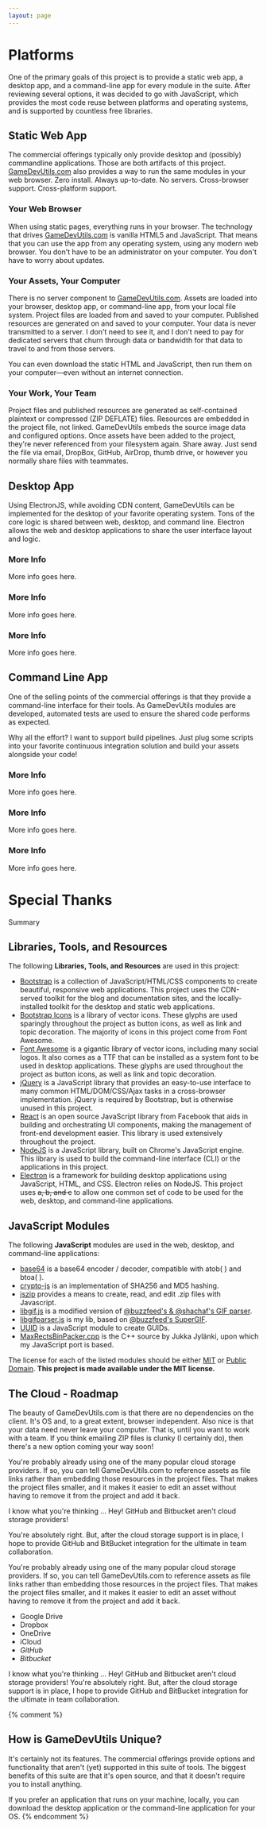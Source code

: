 ```yaml
---
layout: page
---
```


# Platforms

One of the primary goals of this project is to provide a static web app, a desktop app, and a command-line app for every module in the suite. After reviewing several options, it was decided to go with JavaScript, which provides the most code reuse between platforms and operating systems, and is supported by countless free libraries.

## Static Web App

The commercial offerings typically only provide desktop and (possibly) commandline applications. Those are both artifacts of this project. [GameDevUtils.com](http://gamedevutils.com/) also provides a way to run the same modules in your web browser. Zero install. Always up-to-date. No servers. Cross-browser support. Cross-platform support.

### Your Web Browser

When using static pages, everything runs in your browser. The technology that drives [GameDevUtils.com](http://gamedevutils.com/) is vanilla HTML5 and JavaScript. That means that you can use the app from any operating system, using any modern web browser. You don't have to be an administrator on your computer. You don't have to worry about updates.

### Your Assets, Your Computer

There is no server component to [GameDevUtils.com](http://gamedevutils.com/). Assets are loaded into your browser, desktop app, or command-line app, from your local file system. Project files are loaded from and saved to your computer. Published resources are generated on and saved to your computer. Your data is never transmitted to a server. I don't need to see it, and I don't need to pay for dedicated servers that churn through data or bandwidth for that data to travel to and from those servers.

You can even download the static HTML and JavaScript, then run them on your computer&mdash;even without an internet connection.

### Your Work, Your Team

Project files and published resources are generated as self-contained plaintext or compressed (ZIP DEFLATE) files. Resources are embedded in the project file, not linked. GameDevUtils embeds the source image data and configured options. Once assets have been added to the project, they're never referenced from your filesystem again. Share away. Just send the file via email, DropBox, GitHub, AirDrop, thumb drive, or however you normally share files with teammates.

## Desktop App

Using ElectronJS, while avoiding CDN content, GameDevUtils can be implemented for the desktop of your favorite operating system. Tons of the core logic is shared between web, desktop, and command line. Electron allows the web and desktop applications to share the user interface layout and logic. 

### More Info

More info goes here.

### More Info

More info goes here.

### More Info

More info goes here.

## Command Line App

One of the selling points of the commercial offerings is that they provide a command-line interface for their tools. As GameDevUtils modules are developed, automated tests are used to ensure the shared code performs as expected.

Why all the effort? I want to support build pipelines. Just plug some scripts into your favorite continuous integration solution and build your assets alongside your code!

### More Info

More info goes here.

### More Info

More info goes here.

### More Info

More info goes here.

# Special Thanks

Summary

## Libraries, Tools, and Resources

The following **Libraries, Tools, and Resources** are used in this project:

* [Bootstrap](https://getbootstrap.com/) is a collection of JavaScript/HTML/CSS components to create beautiful, responsive web applications. This project uses the CDN-served toolkit for the blog and documentation sites, and the locally-installed toolkit for the desktop and static web applications.
* [Bootstrap Icons](https://icons.getbootstrap.com/) is a library of vector icons. These glyphs are used sparingly throughout the project as button icons, as well as link and topic decoration. The majority of icons in this project come from Font Awesome.
* [Font Awesome](https://fontawesome.com/) is a gigantic library of vector icons, including many social logos. It also comes as a TTF that can be installed as a system font to be used in desktop applications. These glyphs are used throughout the project as button icons, as well as link and topic decoration.
* [jQuery](https://jquery.com/) is a JavaScript library that provides an easy-to-use interface to many common HTML/DOM/CSS/Ajax tasks in a cross-browser implementation. jQuery is required by Bootstrap, but is otherwise unused in this project.
* [React](https://reactjs.org/) is an open source JavaScript library from Facebook that aids in building and orchestrating UI components, making the management of front-end development easier. This library is used extensively throughout the project.
* [NodeJS](https://nodejs.org/) is a JavaScript library, built on Chrome's JavaScript engine. This library is used to build the command-line interface (CLI) or the applications in this project.
* [Electron](https://www.electronjs.org/) is a framework for building desktop applications using JavaScript, HTML, and CSS. Electron relies on NodeJS. This project uses ~~a, b, and c~~ to allow one common set of code to be used for the web, desktop, and command-line applications.

## JavaScript Modules

The following **JavaScript** modules are used in the web, desktop, and command-line applications:

* [base64](https://github.com/mathiasbynens/base64) is a base64 encoder / decoder, compatible with atob( ) and btoa( ).
* [crypto-js](https://code.google.com/p/crypto-js/#HMAC) is an implementation of SHA256 and MD5 hashing.
* [jszip](https://github.com/Stuk/jszip) provides a means to create, read, and edit .zip files with Javascript.
* [libgif.js](https://github.com/groundh0g/FannyPack/blob/master/assets/js/app/util/libgif.js) is a modified version of [@buzzfeed's & @shachaf's GIF parser](https://github.com/buzzfeed/libgif-js).
* [libgifparser.js](https://github.com/groundh0g/FannyPack/blob/master/assets/js/app/util/libgifparser.js) is my lib, based on [@buzzfeed's SuperGIF](https://github.com/buzzfeed/libgif-js).
* [UUID](http://stackoverflow.com/questions/105034/how-to-create-a-guid-uuid-in-javascript/21963136#21963136) is a JavaScript module to create GUIDs.
* [MaxRectsBinPacker.cpp](https://github.com/juj/RectangleBinPack/github) is the C++ source by Jukka Jylänki, upon which my JavaScript port is based.

The license for each of the listed modules should be either [MIT](https://choosealicense.com/licenses/mit/) or [Public Domain](https://wiki.creativecommons.org/wiki/public_domain). **This project is made available under the MIT license.**

## The Cloud - Roadmap

The beauty of GameDevUtils.com is that there are no dependencies on the client. It's OS and, to a great extent, browser independent. Also nice is that your data need never leave your computer. That is, until you want to work with a team. If you think emailing ZIP files is clunky (I certainly do), then there's a new option coming your way soon!

You're probably already using one of the many popular cloud storage providers. If so, you can tell GameDevUtils.com to reference assets as file links rather than embedding those resources in the project files. That makes the project files smaller, and it makes it easier to edit an asset without having to remove it from the project and add it back.

I know what you're thinking ... Hey! GitHub and Bitbucket aren't cloud storage providers!

You're absolutely right. But, after the cloud storage support is in place, I hope to provide GitHub and BitBucket integration for the ultimate in team collaboration.

You're probably already using one of the many popular cloud storage providers. If so, you can tell GameDevUtils.com to reference assets as file links rather than embedding those resources in the project files. That makes the project files smaller, and it makes it easier to edit an asset without having to remove it from the project and add it back.

* Google Drive
* Dropbox
* OneDrive
* iCloud
* _GitHub_
* _Bitbucket_

I know what you're thinking ... Hey! GitHub and Bitbucket aren't cloud storage providers! You're absolutely right. But, after the cloud storage support is in place, I hope to provide GitHub and BitBucket integration for the ultimate in team collaboration.








{% comment %}



## How is GameDevUtils Unique?

It's certainly not its features. The commercial offerings provide options and functionality that aren't (yet) supported in this suite of tools. The biggest benefits of this suite are that it's open source, and that it doesn't require you to install anything. 

If you prefer an application that runs on your machine, locally, you can download the desktop application or the command-line application for your OS.
{% endcomment %}
